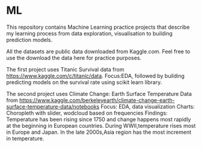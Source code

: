 # ML
This repository contains Machine Learning practice projects that describe my learning process from data exploration, visualisation to building prediction models.

All the datasets are public data downloaded from Kaggle.com. Feel free to use the download the data here for practice purposes.

The first project uses Titanic Survival data from https://www.kaggle.com/c/titanic/data.
Focus:EDA, followed by building predicting models on the survival rate using scikit learn library.


The second project uses Climate Change: Earth Surface Temperature Data from https://www.kaggle.com/berkeleyearth/climate-change-earth-surface-temperature-data/notebooks
Focus: EDA, data visualization
Charts: Choropleth with slider, wodcloud based on frequencies
Findings: Temperature has been rising since 1750 and change happens most rapidly at the beginning in European countries. During WWII,temperature rises most in Europe and Japan. In the late 2000s,Asia region has the most increment in temperature.

